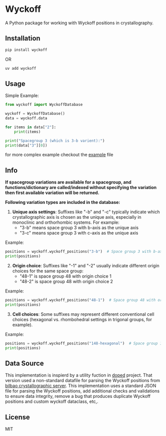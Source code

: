 # Wyckoff

A Python package for working with Wyckoff positions in crystallography.

## Installation

```bash
pip install wyckoff
```
OR
```bash
uv add wyckoff
```

## Usage

Simple Example:

```python
from wyckoff import WyckoffDatabase

wyckoff = WyckoffDatabase()
data = wyckoff.data

for items in data["2"]:
    print(items)

print("Spacegroup 3 (which is 3-b varient):")
print(data["3"][0])
```
for more complex example checkout the [example](https://github.com/anoopkcn/wyckoff/blob/main/examples/example_usage.py) file

## Info

**If spacegroup variations are available for a spacegroup, and functions/dictionary are called/indexed without specifying the variation then first available variation will be returned.**

**Following variation types are included in the database:**

1. **Unique axis settings**: Suffixes like "-b" and "-c" typically indicate which crystallographic axis is chosen as the unique axis, especially in monoclinic and orthorhombic systems. For example:
   - "3-b" means space group 3 with b-axis as the unique axis
   - "3-c" means space group 3 with c-axis as the unique axis

Example:
```python
positions = wyckoff.wyckoff_positions("3-b")  # Space group 3 with b-axis as the unique axis
print(positions)
```

2. **Origin choice**: Suffixes like "-1" and "-2" usually indicate different origin choices for the same space group:
   - "48-1" is space group 48 with origin choice 1
   - "48-2" is space group 48 with origin choice 2

Example:
```python
positions = wyckoff.wyckoff_positions("48-1")  # Space group 48 with origin choice 1
print(positions)
```
3. **Cell choices**: Some suffixes may represent different conventional cell choices (hexagonal vs. rhombohedral settings in trigonal groups, for example).

Example:
```python
positions = wyckoff.wyckoff_positions("148-hexagonal")  # Space group 148 with hexagonal cell
print(positions)
```

## Data Source

This implementation is inspierd by a utility fuction in [doped](https://github.com/SMTG-Bham/doped/tree/main) project. That version used a non-standard datafile for parsing the Wyckoff positions from [bilbao crystallographic server](https://www.cryst.ehu.es/). This implementation uses a standard JSON file for parsing the Wyckoff positions, add additional checks and validations to ensure data integrity, remove a bug that produces duplicate Wyckoff positions
and custom wyckoff dataclass, etc,.

## License

MIT
